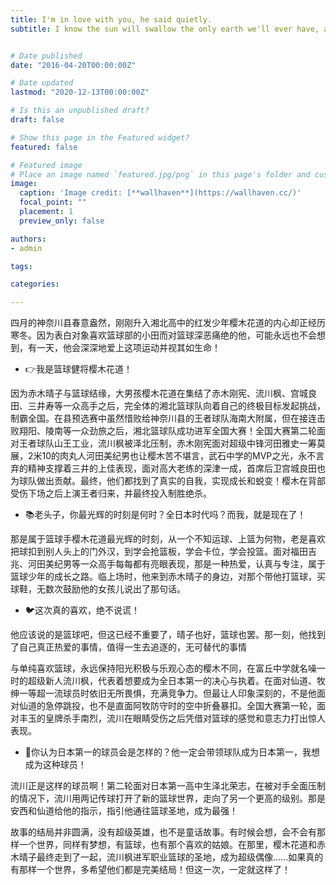 ```yaml
---
title: I'm in love with you, he said quietly.
subtitle: I know the sun will swallow the only earth we'll ever have, and I am in love with you.


# Date published
date: "2016-04-20T00:00:00Z"

# Date updated
lastmod: "2020-12-13T00:00:00Z"

# Is this an unpublished draft?
draft: false

# Show this page in the Featured widget?
featured: false

# Featured image
# Place an image named `featured.jpg/png` in this page's folder and customize its options here.
image:
  caption: 'Image credit: [**wallhaven**](https://wallhaven.cc/)'
  focal_point: ""
  placement: 1
  preview_only: false

authors:
- admin

tags:

categories:

---
```


四月的神奈川县春意盎然，刚刚升入湘北高中的红发少年樱木花道的内心却正经历寒冬。因为表白对象喜欢篮球部的小田而对篮球深恶痛绝的他，可能永远也不会想到，有一天，他会深深地爱上这项运动并视其如生命！

- 👉我是篮球健将樱木花道！

因为赤木晴子与篮球结缘，大男孩樱木花道在集结了赤木刚宪、流川枫、宫城良田、三井寿等一众高手之后，完全体的湘北篮球队向着自己的终极目标发起挑战，制霸全国。在县预选赛中虽然惜败给神奈川县的王者球队海南大附属，但在接连击败翔阳、陵南等一众劲旅之后，湘北篮球队成功进军全国大赛！全国大赛第二轮面对王者球队山王工业，流川枫被泽北压制，赤木刚宪面对超级中锋河田雅史一筹莫展，2米10的肉丸人河田美纪男也让樱木苦不堪言，武石中学的MVP之光，永不言弃的精神支撑着三井的上佳表现，面对高大老练的深津一成，首席后卫宫城良田也为球队做出贡献。最终，他们都找到了真实的自我，实现成长和蜕变！樱木在背部受伤下场之后上演王者归来，并最终投入制胜绝杀。

- 📚老头子，你最光辉的时刻是何时？全日本时代吗？而我，就是现在了！

那是属于篮球手樱木花道最光辉的时刻，从一个不知运球、上篮为何物，老是喜欢把球扣到别人头上的门外汉，到学会抢篮板，学会卡位，学会投篮。面对福田吉兆、河田美纪男等一众高手每每都有亮眼表现，那是一种热爱，认真与专注，属于篮球少年的成长之路。临上场时，他来到赤木晴子的身边，对那个带他打篮球，买球鞋，无数次鼓励他的女孩儿说出了那句话。

- 🐦这次真的喜欢，绝不说谎！

他应该说的是篮球吧，但这已经不重要了，晴子也好，篮球也罢。那一刻，他找到了自己真正热爱的事情，值得一生去追逐的，无可替代的事情

与单纯喜欢篮球，永远保持阳光积极与乐观心态的樱木不同，在富丘中学就名噪一时的超级新人流川枫，代表着想要成为全日本第一的决心与执着。在面对仙道、牧绅一等超一流球员时依旧无所畏惧，充满竞争力。但最让人印象深刻的，不是他面对仙道的急停跳投，也不是直面阿牧防守时的空中折叠暴扣。全国大赛第一轮，面对丰玉的皇牌杀手南烈，流川在眼睛受伤之后凭借对篮球的感觉和意志力打出惊人表现。

- 💬你认为日本第一的球员会是怎样的？他一定会带领球队成为日本第一，我想成为这种球员！

流川正是这样的球员啊！第二轮面对日本第一高中生泽北荣志，在被对手全面压制的情况下，流川用两记传球打开了新的篮球世界，走向了另一个更高的级别。那是安西和仙道给他的指示，指引他通往篮球圣地，成为最强！

故事的结局并非圆满，没有超级英雄，也不是童话故事。有时候会想，会不会有那样一个世界，同样有梦想，有篮球，也有那个喜欢的姑娘。在那里，樱木花道和赤木晴子最终走到了一起，流川枫进军职业篮球的圣地，成为超级偶像……如果真的有那样一个世界，多希望他们都是完美结局！但这一次，一定就这样了！
